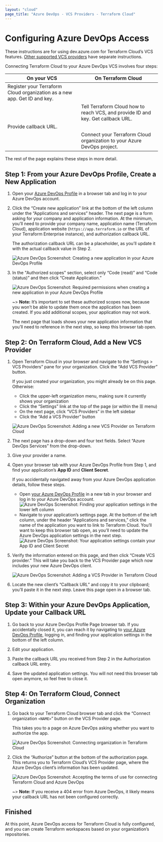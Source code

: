 ```yaml
---
layout: "cloud"
page_title: "Azure DevOps - VCS Providers - Terraform Cloud"
---
```


# Configuring Azure DevOps Access
These instructions are for using dev.azure.com for Terraform Cloud’s VCS features. [Other supported VCS providers](./index.html) have separate instructions.

Connecting Terraform Cloud to your Azure DevOps VCS involves four steps:

On your VCS | On Terraform Cloud
--|--
Register your Terraform Cloud organization as a new app. Get ID and key. | &nbsp;
&nbsp; | Tell Terraform Cloud how to reach VCS, and provide ID and key. Get callback URL.
Provide callback URL. | &nbsp;
&nbsp; | Connect your Terraform Cloud organization to your Azure DevOps project.

The rest of the page explains these steps in more detail.

## Step 1: From your Azure DevOps Profile, Create a New Application

1. Open your [Azure DevOps Profile](https://aex.dev.azure.com) in a browser tab and log in to your Azure DevOps account.

2. Click the “Create new application” link at the bottom of the left column under the “Applications and services” header. The next page is a form asking for your company and application information. At the minimum, you’ll need to provide your company name, application name (Terraform Cloud), application website (`https://app.terraform.io` or the URL of your Terraform Enterprise instance), and authorization callback URL.
    
    The authorization callback URL can be a placeholder, as you’ll update it with the actual callback value in Step 2.

    ![Azure DevOps Screenshot: Creating a new application in your Azure DevOps Profile](./images/azure-dev-ops-01-register-application.png)

3. In the "Authorized scopes" section, select only “Code (read)” and “Code (status)” and then click “Create Application.”

    ![Azure DevOps Screenshot: Required permissions when creating a new application in your Azure DevOps Profile](./images/azure-dev-ops-02-create-app-permissions.png)

    ~> **Note:** It’s important to set these authorized scopes now, because you won’t be able to update them once the application has been created. If you add additional scopes, your application may not work.

    The next page that loads shows your new application information that you’ll need to reference in the next step, so keep this browser tab open.

## Step 2: On Terraform Cloud, Add a New VCS Provider

1. Open Terraform Cloud in your browser and navigate to the “Settings > VCS Providers” pane for your organization. Click the “Add VCS Provider” button.

    If you just created your organization, you might already be on this page. Otherwise:
    - Click the upper-left organization menu, making sure it currently shows your organization
    - Click the “Settings” link at the top of the page (or within the &#9776; menu)
    - On the next page, click “VCS Providers” in the left sidebar
    - Click the “Add a VCS Provider” button

    ![Azure DevOps Screenshot: Adding a new VCS Provider on Terraform Cloud](./images/azure-dev-ops-03-vcs-settings.png)

2. The next page has a drop-down and four text fields. Select “Azure DevOps Services” from the drop-down.

3. Give your provider a name.

4. Open your browser tab with your Azure DevOps Profile from Step 1, and find your application’s **App ID** and **Client Secret**.

    If you accidentally navigated away from your Azure DevOps application details, follow these steps.
    - Open [your Azure DevOps Profile](https://aex.dev.azure.com) in a new tab in your browser and log in to your Azure DevOps account. 
    ![Azure DevOps Screenshot: Finding your application settings in the lower left column](./images/azure-dev-ops-04-apps-and-services.png)
    - Navigate to your application’s settings page. At the bottom of the left column, under the header “Applications and services,” click the name of the application you want to link to Terraform Cloud. You’ll want to keep this browser tab open, as you’ll need to update the Azure DevOps application settings in the next step.
    ![Azure DevOps Screenshot: Your application settings contain your App ID and Client Secret](./images/azure-dev-ops-05-application-settings.png)

5. Verify the information entered on this page, and then click “Create VCS provider.” This will take you back to the VCS Provider page which now includes your new Azure DevOps client.

    ![Azure DevOps Screenshot: Adding a VCS Provider in Terraform Cloud](./images/azure-dev-ops-06-add-vcs-provider.png)

6. Locate the new client’s “Callback URL” and copy it to your clipboard; you’ll paste it in the next step. Leave this page open in a browser tab.

## Step 3: Within your Azure DevOps Application, Update your Callback URL

1. Go back to your Azure DevOps Profile Page browser tab. If you accidentally closed it, you can reach it by navigating to [your Azure DevOps Profile](https://aex.dev.azure.com), logging in, and finding your application settings in the bottom of the left column.

2. Edit your application. 

3. Paste the callback URL you received from Step 2 in the Authorization callback URL entry. 

4. Save the updated application settings. You will not need this browser tab open anymore, so feel free to close it.

## Step 4: On Terraform Cloud, Connect Organization

1. Go back to your Terraform Cloud browser tab and click the “Connect organization `<NAME>`” button on the VCS Provider page.

    This takes you to a page on Azure DevOps asking whether you want to authorize the app. 

    ![Azure DevOps Screenshot: Connecting organization in Terraform Cloud](./images/azure-dev-ops-07-connect-organization.png)

2. Click the “Authorize” button at the bottom of the authorization page. This returns you to Terraform Cloud’s VCS Provider page, where the Azure DevOps client’s information has been updated.

    ![Azure DevOps Screenshot: Accepting the terms of use for connecting Terraform Cloud and Azure DevOps](./images/azure-dev-ops-08-grant-access.png)

    ~> **Note:** If you receive a 404 error from Azure DevOps, it likely means your callback URL has not been configured correctly.

## Finished

At this point, Azure DevOps access for Terraform Cloud is fully configured, and you can create Terraform workspaces based on your organization’s repositories.
